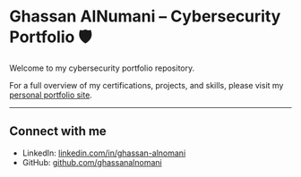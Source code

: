 # Ghassan AlNumani – Cybersecurity Portfolio 🛡️

Welcome to my cybersecurity portfolio repository.

For a full overview of my certifications, projects, and skills, please visit my [personal portfolio site](https://ghassanalnomani.github.io/cybersecurity-portfolio/).

---

## Connect with me

- LinkedIn: [linkedin.com/in/ghassan-alnomani](https://linkedin.com/in/ghassan-alnomani)  
- GitHub: [github.com/ghassanalnomani](https://github.com/ghassanalnomani)
